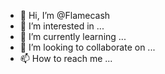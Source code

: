 - 👋 Hi, I’m @Flamecash
- 👀 I’m interested in ...
- 🌱 I’m currently learning ...
- 💞️ I’m looking to collaborate on ...
- 📫 How to reach me ...

<!---
Flamecash/Flamecash is a ✨ special ✨ repository because its `README.md` (this file) appears on your GitHub profile.
You can click the Preview link to take a look at your changes.
--->
